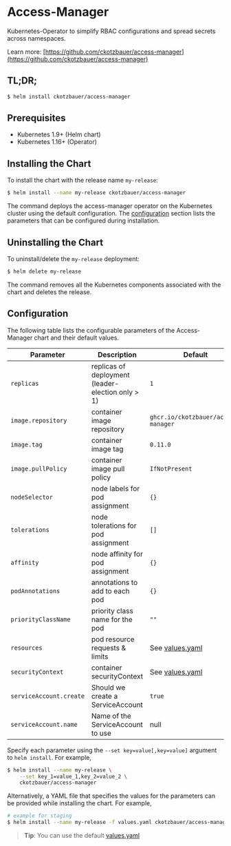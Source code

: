 # Access-Manager

Kubernetes-Operator to simplify RBAC configurations and spread secrets across namespaces.

Learn more: [https://github.com/ckotzbauer/access-manager](https://github.com/ckotzbauer/access-manager)

## TL;DR;

```bash
$ helm install ckotzbauer/access-manager
```

## Prerequisites

- Kubernetes 1.9+ (Helm chart)
- Kubernetes 1.16+ (Operator)

## Installing the Chart

To install the chart with the release name `my-release`:

```bash
$ helm install --name my-release ckotzbauer/access-manager
```

The command deploys the access-manager operator on the Kubernetes cluster using the default configuration. The [configuration](#configuration) section lists the parameters that can be configured during installation.

## Uninstalling the Chart

To uninstall/delete the `my-release` deployment:

```bash
$ helm delete my-release
```
The command removes all the Kubernetes components associated with the chart and deletes the release.

## Configuration

The following table lists the configurable parameters of the Access-Manager chart and their default values.

|               Parameter                |                    Description                    |            Default                    |
| -------------------------------------- | ------------------------------------------------- | ------------------------------------- |
| `replicas`                             | replicas of deployment (leader-election only > 1) | `1`                                   |
| `image.repository`                     | container image repository                        | `ghcr.io/ckotzbauer/access-manager`   |
| `image.tag`                            | container image tag                               | `0.11.0`                              |
| `image.pullPolicy`                     | container image pull policy                       | `IfNotPresent`                        |
| `nodeSelector`                         | node labels for pod assignment                    | `{}`                                  |
| `tolerations`                          | node tolerations for pod assignment               | `[]`                                  |
| `affinity`                             | node affinity for pod assignment                  | `{}`                                  |
| `podAnnotations`                       | annotations to add to each pod                    | `{}`                                  |
| `priorityClassName`                    | priority class name for the pod                   | `""`                                  |
| `resources`                            | pod resource requests & limits                    | See [values.yaml](values.yaml)        |
| `securityContext`                      | container securityContext                         | See [values.yaml](values.yaml)        |
| `serviceAccount.create`	             | Should we create a ServiceAccount	             | `true`                                |
| `serviceAccount.name`		             | Name of the ServiceAccount to use                 | null                                  |

Specify each parameter using the `--set key=value[,key=value]` argument to `helm install`. For example,

```bash
$ helm install --name my-release \
    --set key_1=value_1,key_2=value_2 \
    ckotzbauer/access-manager
```

Alternatively, a YAML file that specifies the values for the parameters can be provided while installing the chart. For example,

```bash
# example for staging
$ helm install --name my-release -f values.yaml ckotzbauer/access-manager
```

> **Tip**: You can use the default [values.yaml](values.yaml)
